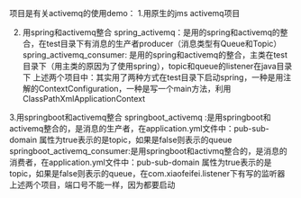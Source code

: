 项目是有关activemq的使用demo：
1.用原生的jms
activemq项目

2. 用spring和activemq整合
spring_activemq：是用的spring和activemq的整合，在test目录下有消息的生产者producer（消息类型有Queue和Topic）
spring_activemq_consumer: 是用的spring和activemq的整合，主类在test目录下（用主类的原因为了使用spring），topic和queue的listener在java目录下
上述两个项目中：其实用了两种方式在test目录下启动spring，一种是用注解的ContextConfiguration，一种是写一个main方法，利用ClassPathXmlApplicationContext

3.用springboot和activemq整合
springboot_activemq :是用springboot和activemq整合的，是消息的生产者，在application.yml文件中：pub-sub-domain 属性为true表示的是topic，如果是false则表示的queue
springboot_activemq_consumer:是用springboot和activmq整合的，是消息的消费者，在application.yml文件中：pub-sub-domain 属性为true表示的是topic，如果是false则表示的queue，在com.xiaofeifei.listener下有写的监听器
上述两个项目，端口号不能一样，因为都要启动